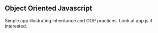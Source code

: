 ## Object Oriented Javascript

Simple app illustrating inheritance and OOP practices. Look at app.js if interested.
